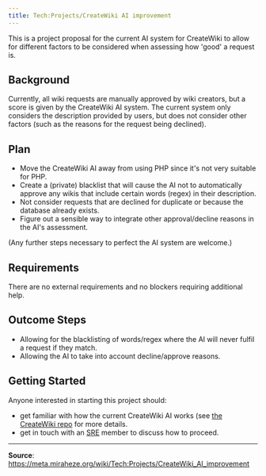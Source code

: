 ```yaml
---
title: Tech:Projects/CreateWiki AI improvement
---
```


This is a project proposal for the current AI system for CreateWiki to allow for different factors to be considered when assessing how 'good' a request is.

## Background 

Currently, all wiki requests are manually approved by wiki creators, but a score is given by the CreateWiki AI system. The current system only considers the description provided by users, but does not consider other factors (such as the reasons for the request being declined).

## Plan 

* Move the CreateWiki AI away from using PHP since it's not very suitable for PHP.
* Create a (private) blacklist that will cause the AI not to automatically approve any wikis that include certain words (regex) in their description.
* Not consider requests that are declined for duplicate or because the database already exists.
* Figure out a sensible way to integrate other approval/decline reasons in the AI's assessment.

(Any further steps necessary to perfect the AI system are welcome.)

## Requirements 

There are no external requirements and no blockers requiring additional help.

## Outcome Steps 

* Allowing for the blacklisting of words/regex where the AI will never fulfil a request if they match.
* Allowing the AI to take into account decline/approve reasons.

## Getting Started 

Anyone interested in starting this project should:
* get familiar with how the current CreateWiki AI works (see [the CreateWiki repo](https://github.com/miraheze/CreateWiki) for more details.
* get in touch with an [SRE](https://meta.miraheze.org/wiki/Tech:Organisation#Team:_MediaWiki,_Site_Reliability_Engineering) member to discuss how to proceed.

----
**Source**: https://meta.miraheze.org/wiki/Tech:Projects/CreateWiki_AI_improvement